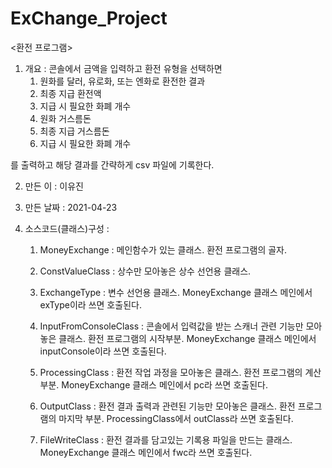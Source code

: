 # ExChange_Project

<환전 프로그램>

1. 개요 : 
콘솔에서 금액을 입력하고 환전 유형을 선택하면 
	1) 원화를 달러, 유로화, 또는 엔화로 환전한 결과
	2) 최종 지급 환전액
	3) 지급 시 필요한 화폐 개수
	4) 원화 거스름돈
	5) 최종 지급 거스름돈
	6) 지급 시 필요한 화폐 개수

를 출력하고 해당 결과를 간략하게 csv 파일에 기록한다.

2. 만든 이 : 이유진
 
3. 만든 날짜 : 2021-04-23

4. 소스코드(클래스)구성 :

	1) MoneyExchange : 메인함수가 있는 클래스. 환전 프로그램의 골자.

	2) ConstValueClass : 상수만 모아놓은 상수 선언용 클래스.

	3) ExchangeType : 변수 선언용 클래스. MoneyExchange 클래스 메인에서 exType이라 쓰면 호출된다.

	4) InputFromConsoleClass : 콘솔에서 입력값을 받는 스캐너 관련 기능만 모아놓은 클래스. 환전 프로그램의 시작부분. MoneyExchange 클래스 메인에서 inputConsole이라 쓰면 호출된다.

	5) ProcessingClass : 환전 작업 과정을 모아놓은 클래스. 환전 프로그램의 계산 부분. MoneyExchange 클래스 메인에서 pc라 쓰면 호출된다.

	6) OutputClass : 환전 결과 출력과 관련된 기능만 모아놓은 클래스. 환전 프로그램의 마지막 부분. ProcessingClass에서 outClass라 쓰면 호출된다.

	7) FileWriteClass : 환전 결과를 담고있는 기록용 파일을 만드는 클래스. MoneyExchange 클래스 메인에서 fwc라 쓰면 호출된다.
